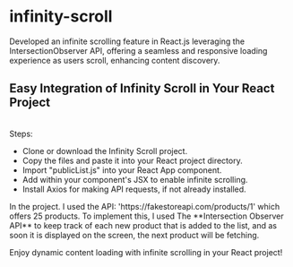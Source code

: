 # infinity-scroll
Developed an infinite scrolling feature in React.js leveraging the IntersectionObserver API, 
offering a seamless and responsive loading experience as users scroll, enhancing content discovery.

## Easy Integration of Infinity Scroll in Your React Project
<br/>
Steps:
<ul>
<li>Clone or download the Infinity Scroll project. </li>
<li>Copy the files and paste it into your React project directory.</li>
<li>Import "publicList.js" into your React App component.</li>
<li>Add <publicList /> within your component's JSX to enable infinite scrolling.</li>
<li>Install Axios for making API requests, if not already installed.</li>
</ul>
In the project. I used the API: 'https://fakestoreapi.com/products/1' which offers 25 products.
To implement this, I used The **Intersection Observer API** to keep track of each new product that is added to the list,
and as soon it is displayed on the screen, the next product will be fetching.

Enjoy dynamic content loading with infinite scrolling in your React project!
